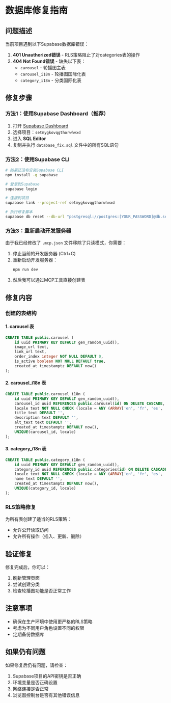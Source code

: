# 数据库修复指南

## 问题描述

当前项目遇到以下Supabase数据库错误：

1. **401 Unauthorized错误** - RLS策略阻止了对categories表的操作
2. **404 Not Found错误** - 缺失以下表：
   - `carousel` - 轮播图主表
   - `carousel_i18n` - 轮播图国际化表
   - `category_i18n` - 分类国际化表

## 修复步骤

### 方法1：使用Supabase Dashboard（推荐）

1. 打开 [Supabase Dashboard](https://supabase.com/dashboard)
2. 选择项目：`setmygkovqgthorwhvxd`
3. 进入 **SQL Editor**
4. 复制并执行 `database_fix.sql` 文件中的所有SQL语句

### 方法2：使用Supabase CLI

```bash
# 如果还没有安装Supabase CLI
npm install -g supabase

# 登录到Supabase
supabase login

# 连接到项目
supabase link --project-ref setmygkovqgthorwhvxd

# 执行修复脚本
supabase db reset --db-url "postgresql://postgres:[YOUR_PASSWORD]@db.setmygkovqgthorwhvxd.supabase.co:5432/postgres"
```

### 方法3：重新启动开发服务器

由于我已经修改了 `.mcp.json` 文件移除了只读模式，你需要：

1. 停止当前的开发服务器 (Ctrl+C)
2. 重新启动开发服务器：
   ```bash
   npm run dev
   ```
3. 然后我可以通过MCP工具直接创建表

## 修复内容

### 创建的表结构

#### 1. carousel 表
```sql
CREATE TABLE public.carousel (
    id uuid PRIMARY KEY DEFAULT gen_random_uuid(),
    image_url text,
    link_url text,
    order_index integer NOT NULL DEFAULT 0,
    is_active boolean NOT NULL DEFAULT true,
    created_at timestamptz DEFAULT now()
);
```

#### 2. carousel_i18n 表
```sql
CREATE TABLE public.carousel_i18n (
    id uuid PRIMARY KEY DEFAULT gen_random_uuid(),
    carousel_id uuid REFERENCES public.carousel(id) ON DELETE CASCADE,
    locale text NOT NULL CHECK (locale = ANY (ARRAY['en', 'fr', 'es', 'de'])),
    title text DEFAULT '',
    description text DEFAULT '',
    alt_text text DEFAULT '',
    created_at timestamptz DEFAULT now(),
    UNIQUE(carousel_id, locale)
);
```

#### 3. category_i18n 表
```sql
CREATE TABLE public.category_i18n (
    id uuid PRIMARY KEY DEFAULT gen_random_uuid(),
    category_id uuid REFERENCES public.categories(id) ON DELETE CASCADE,
    locale text NOT NULL CHECK (locale = ANY (ARRAY['en', 'fr', 'es', 'de'])),
    name text DEFAULT '',
    created_at timestamptz DEFAULT now(),
    UNIQUE(category_id, locale)
);
```

### RLS策略修复

为所有表创建了适当的RLS策略：
- 允许公开读取访问
- 允许所有操作（插入、更新、删除）

## 验证修复

修复完成后，你可以：

1. 刷新管理页面
2. 尝试创建分类
3. 检查轮播图功能是否正常工作

## 注意事项

- 确保在生产环境中使用更严格的RLS策略
- 考虑为不同用户角色设置不同的权限
- 定期备份数据库

## 如果仍有问题

如果修复后仍有问题，请检查：

1. Supabase项目的API密钥是否正确
2. 环境变量是否正确设置
3. 网络连接是否正常
4. 浏览器控制台是否有其他错误信息